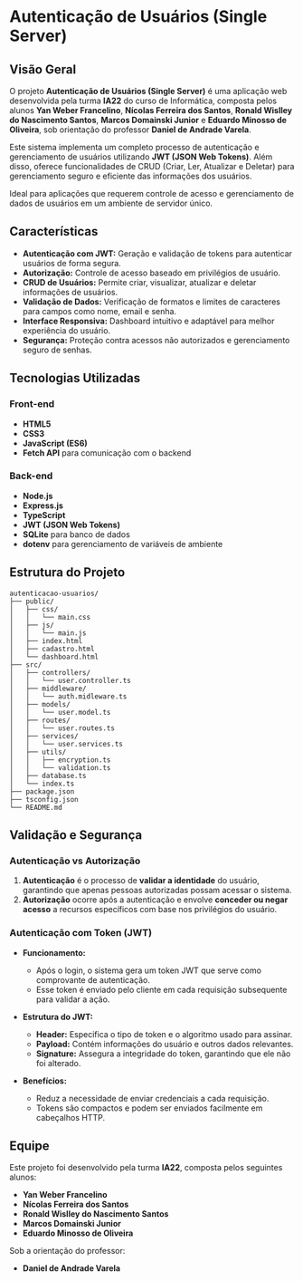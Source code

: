 # Autenticação de Usuários (Single Server)

## Visão Geral

O projeto **Autenticação de Usuários (Single Server)** é uma aplicação web desenvolvida pela turma **IA22** do curso de Informática, composta pelos alunos **Yan Weber Francelino**, **Nícolas Ferreira dos Santos**, **Ronald Wislley do Nascimento Santos**, **Marcos Domainski Junior** e **Eduardo Minosso de Oliveira**, sob orientação do professor **Daniel de Andrade Varela**.

Este sistema implementa um completo processo de autenticação e gerenciamento de usuários utilizando **JWT (JSON Web Tokens)**. Além disso, oferece funcionalidades de CRUD (Criar, Ler, Atualizar e Deletar) para gerenciamento seguro e eficiente das informações dos usuários.

Ideal para aplicações que requerem controle de acesso e gerenciamento de dados de usuários em um ambiente de servidor único.

## Características

- **Autenticação com JWT:** Geração e validação de tokens para autenticar usuários de forma segura.
- **Autorização:** Controle de acesso baseado em privilégios de usuário.
- **CRUD de Usuários:** Permite criar, visualizar, atualizar e deletar informações de usuários.
- **Validação de Dados:** Verificação de formatos e limites de caracteres para campos como nome, email e senha.
- **Interface Responsiva:** Dashboard intuitivo e adaptável para melhor experiência do usuário.
- **Segurança:** Proteção contra acessos não autorizados e gerenciamento seguro de senhas.

## Tecnologias Utilizadas

### Front-end

- **HTML5**
- **CSS3**
- **JavaScript (ES6)**
- **Fetch API** para comunicação com o backend

### Back-end

- **Node.js**
- **Express.js**
- **TypeScript**
- **JWT (JSON Web Tokens)**
- **SQLite** para banco de dados
- **dotenv** para gerenciamento de variáveis de ambiente

## Estrutura do Projeto

```
autenticacao-usuarios/
├── public/
│   ├── css/
│   │   └── main.css
│   ├── js/
│   │   └── main.js
│   ├── index.html
│   ├── cadastro.html
│   └── dashboard.html
├── src/
│   ├── controllers/
│   │   └── user.controller.ts
│   ├── middleware/
│   │   └── auth.midleware.ts
│   ├── models/
│   │   └── user.model.ts
│   ├── routes/
│   │   └── user.routes.ts
│   ├── services/
│   │   └── user.services.ts
│   ├── utils/
│   │   ├── encryption.ts
│   │   └── validation.ts
│   ├── database.ts   
│   └── index.ts
├── package.json
├── tsconfig.json
└── README.md
```

## Validação e Segurança

### Autenticação vs Autorização

1. **Autenticação** é o processo de **validar a identidade** do usuário, garantindo que apenas pessoas autorizadas possam acessar o sistema.
2. **Autorização** ocorre após a autenticação e envolve **conceder ou negar acesso** a recursos específicos com base nos privilégios do usuário.

### Autenticação com Token (JWT)

- **Funcionamento:**
  - Após o login, o sistema gera um token JWT que serve como comprovante de autenticação.
  - Esse token é enviado pelo cliente em cada requisição subsequente para validar a ação.

- **Estrutura do JWT:**
  - **Header:** Especifica o tipo de token e o algoritmo usado para assinar.
  - **Payload:** Contém informações do usuário e outros dados relevantes.
  - **Signature:** Assegura a integridade do token, garantindo que ele não foi alterado.

- **Benefícios:**
  - Reduz a necessidade de enviar credenciais a cada requisição.
  - Tokens são compactos e podem ser enviados facilmente em cabeçalhos HTTP.



## Equipe

Este projeto foi desenvolvido pela turma **IA22**, composta pelos seguintes alunos:

- **Yan Weber Francelino**
- **Nícolas Ferreira dos Santos**
- **Ronald Wislley do Nascimento Santos**
- **Marcos Domainski Junior**
- **Eduardo Minosso de Oliveira**

Sob a orientação do professor:

- **Daniel de Andrade Varela**